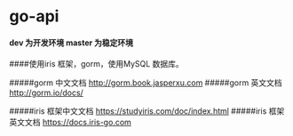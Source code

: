 # go-api

#### dev 为开发环境 master 为稳定环境
####使用iris 框架，gorm，使用MySQL 数据库。

#####gorm 中文文档 http://gorm.book.jasperxu.com
#####gorm 英文文档 http://gorm.io/docs/

#####iris 框架中文文档 https://studyiris.com/doc/index.html
#####iris 框架 英文文档  https://docs.iris-go.com
